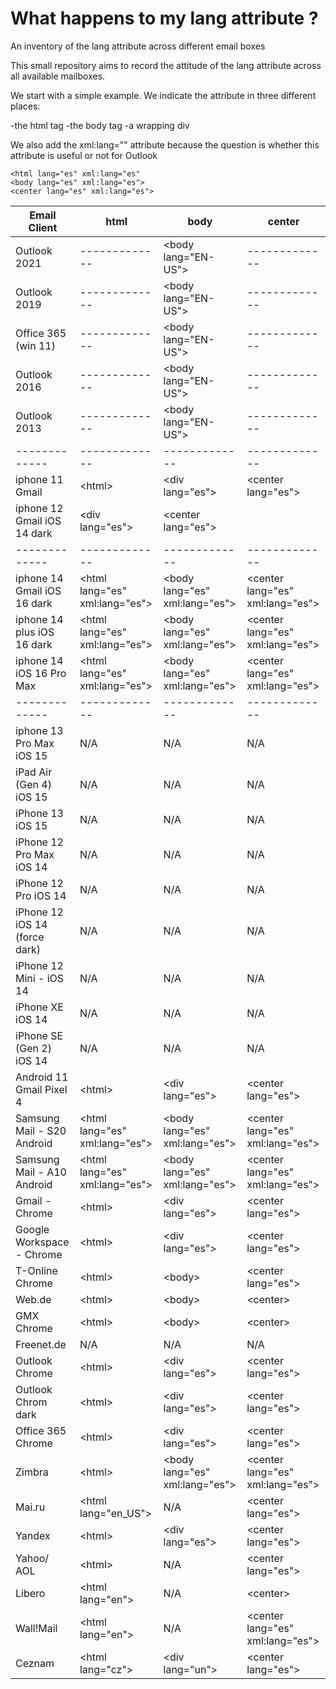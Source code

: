 # What happens to my lang attribute ?
An inventory of the lang attribute across different email boxes


This small repository aims to record the attitude of the lang attribute across all available mailboxes.

We start with a simple example. We indicate the attribute in three different places:

-the html tag
-the body tag
-a wrapping div

We also add the xml:lang="" attribute because the question is whether this attribute is useful or not for Outlook

```
<html lang="es" xml:lang="es" 
<body lang="es" xml:lang="es">
<center lang="es" xml:lang="es">
```


| Email Client  |  html         | body          | center|
| ------------- | ------------- | ------------- | -------------|
| Outlook 2021  | ------------- | &lt;body lang="EN-US"&gt; | -------------|
| Outlook 2019  | ------------- | &lt;body lang="EN-US"&gt; | -------------|
|Office 365 (win 11) | ------------- | &lt;body lang="EN-US"&gt; | -------------|
| Outlook 2016 | ------------- | &lt;body lang="EN-US"&gt; | -------------|
| Outlook 2013 | ------------- | &lt;body lang="EN-US"&gt; | -------------|
| ------------- | ------------- | ------------- | -------------|
| iphone 11 Gmail  | &lt;html&gt; | &lt;div lang="es"&gt; | &lt;center lang="es"&gt;|
| iphone 12 Gmail iOS 14 dark  |&lt;div lang="es"&gt; | &lt;center lang="es"&gt;|
| ------------- | ------------- | ------------- | -------------|
| iphone 14 Gmail iOS 16 dark  | &lt;html lang="es" xml:lang="es"&gt; | &lt;body lang="es" xml:lang="es"&gt; | &lt;center lang="es" xml:lang="es"&gt;|
| iphone 14 plus iOS 16 dark  | &lt;html lang="es" xml:lang="es"&gt; | &lt;body lang="es" xml:lang="es"&gt; | &lt;center lang="es" xml:lang="es"&gt;|
|iphone 14 iOS 16 Pro Max | &lt;html lang="es" xml:lang="es"&gt; | &lt;body lang="es" xml:lang="es"&gt; | &lt;center lang="es" xml:lang="es"&gt;|
| ------------- | ------------- | ------------- | -------------|
|iphone 13 Pro Max iOS 15  |  N/A | N/A |  N/A|
| iPad Air (Gen 4) iOS 15  | N/A | N/A |  N/A|
|iPhone 13 iOS 15 | N/A | N/A |  N/A|
| iPhone 12 Pro Max iOS 14| N/A | N/A |  N/A|
| iPhone 12 Pro iOS 14 | N/A | N/A |  N/A|
|iPhone 12 iOS 14 (force dark) | N/A | N/A |  N/A|
| iPhone 12 Mini - iOS 14| N/A | N/A |  N/A|
| iPhone XE iOS 14 | N/A | N/A |  N/A|
| iPhone SE (Gen 2) iOS 14 | N/A | N/A |  N/A|
|Android 11 Gmail Pixel 4  | &lt;html&gt;  |&lt;div lang="es"&gt;  | &lt;center lang="es"&gt;  |
| Samsung Mail - S20 Android  | &lt;html lang="es" xml:lang="es"&gt; | &lt;body lang="es" xml:lang="es"&gt; | &lt;center lang="es" xml:lang="es"&gt;|
|Samsung Mail - A10 Android | &lt;html lang="es" xml:lang="es"&gt; | &lt;body lang="es" xml:lang="es"&gt; | &lt;center lang="es" xml:lang="es"&gt;|
| Gmail - Chrome | &lt;html&gt; | &lt;div lang="es"&gt; | &lt;center lang="es"&gt; |
| Google Workspace - Chrome | &lt;html&gt; | &lt;div lang="es"&gt; | &lt;center lang="es"&gt; |
| T-Online Chrome | &lt;html&gt; | &lt;body&gt; | &lt;center lang="es"&gt; |
| Web.de | &lt;html&gt; | &lt;body&gt; | &lt;center&gt; |
| GMX Chrome | &lt;html&gt; | &lt;body&gt; | &lt;center&gt; |
| Freenet.de | N/A | N/A | N/A |
| Outlook Chrome | &lt;html&gt; | &lt;div lang="es"&gt; | &lt;center lang="es"&gt; |
| Outlook Chrom dark | &lt;html&gt; |&lt;div lang="es"&gt; | &lt;center lang="es"&gt; |
| Office 365 Chrome | &lt;html&gt; |&lt;div lang="es"&gt; | &lt;center lang="es"&gt; |
|Zimbra  | &lt;html&gt; | &lt;body lang="es" xml:lang="es"&gt; | &lt;center lang="es" xml:lang="es"&gt;|
| Mai.ru | &lt;html lang="en_US"&gt; | N/A | &lt;center lang="es"&gt; |
| Yandex | &lt;html&gt; | &lt;div lang="es"&gt; | &lt;center lang="es"&gt; |
| Yahoo/ AOL  | &lt;html&gt; | N/A | &lt;center lang="es"&gt; |
| Libero | &lt;html lang="en"&gt; | N/A | &lt;center&gt; |
| Wall!Mail | &lt;html lang="en"&gt; | N/A |  &lt;center lang="es"  xml:lang="es"&gt; |
| Ceznam | &lt;html lang="cz"&gt; | &lt;div lang="un"&gt; |  &lt;center lang="es"&gt; |













